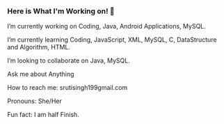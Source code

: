 ### Here is What I'm Working on! 👋


 I’m currently working on Coding, Java, Android Applications, MySQL.
 
 I’m currently learning Coding, JavaScript, XML, MySQL, C, DataStructure and Algorithm, HTML. 
 
 I’m looking to collaborate on Java, MySQL.
 
 Ask me about Anything
 
 How to reach me: srutisingh199gmail.com 
 
 Pronouns: She/Her
 
 Fun fact: I am half Finish.

